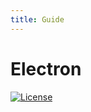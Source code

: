 ```yaml
---
title: Guide
---
```

# Electron <Badge type="info" text="0.0.1-SNAPSHOT" />

[![License][licenseBadge]][licenseLink]

[licenseBadge]: https://img.shields.io/badge/LICENSE-Apache%202.0-4EB1BA.svg
[licenseLink]: https://www.apache.org/licenses/LICENSE-2.0.html